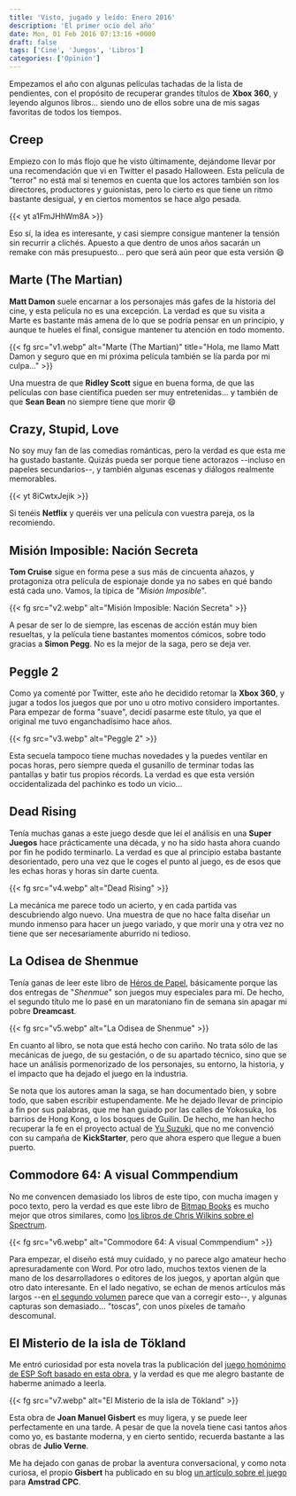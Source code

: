 ```yaml
---
title: 'Visto, jugado y leído: Enero 2016'
description: 'El primer ocio del año'
date: Mon, 01 Feb 2016 07:13:16 +0000
draft: false
tags: ['Cine', 'Juegos', 'Libros']
categories: ['Opinión']
---
```


Empezamos el año con algunas películas tachadas de la lista de pendientes, con el propósito de recuperar grandes títulos de **Xbox 360**, y leyendo algunos libros... siendo uno de ellos sobre una de mis sagas favoritas de todos los tiempos.

## Creep

Empiezo con lo más flojo que he visto últimamente, dejándome llevar por una recomendación que vi en Twitter el pasado Halloween. Esta película de "terror" no está mal si tenemos en cuenta que los actores también son los directores, productores y guionistas, pero lo cierto es que tiene un ritmo bastante desigual, y en ciertos momentos se hace algo pesada.

{{< yt a1FmJHhWm8A >}}

Eso sí, la idea es interesante, y casi siempre consigue mantener la tensión sin recurrir a clichés. Apuesto a que dentro de unos años sacarán un remake con más presupuesto... pero que será aún peor que esta versión :smile:

## Marte (The Martian)

**Matt Damon** suele encarnar a los personajes más gafes de la historia del cine, y esta película no es una excepción. La verdad es que su visita a Marte es bastante más amena de lo que se podría pensar en un principio, y aunque te hueles el final, consigue mantener tu atención en todo momento.

{{< fg src="v1.webp" alt="Marte (The Martian)" title="Hola, me llamo Matt Damon y seguro que en mi próxima película también se lía parda por mi culpa..." >}}

Una muestra de que **Ridley Scott** sigue en buena forma, de que las películas con base científica pueden ser muy entretenidas... y también de que **Sean Bean** no siempre tiene que morir :smile:

## Crazy, Stupid, Love

No soy muy fan de las comedias románticas, pero la verdad es que esta me ha gustado bastante. Quizás pueda ser porque tiene actorazos --incluso en papeles secundarios--, y también algunas escenas y diálogos realmente memorables.

{{< yt 8iCwtxJejik >}}

Si tenéis **Netflix** y queréis ver una película con vuestra pareja, os la recomiendo.

## Misión Imposible: Nación Secreta

**Tom Cruise** sigue en forma pese a sus más de cincuenta añazos, y protagoniza otra película de espionaje donde ya no sabes en qué bando está cada uno. Vamos, la típica de "_Misión Imposible_".

{{< fg src="v2.webp" alt="Misión Imposible: Nación Secreta" >}}

A pesar de ser lo de siempre, las escenas de acción están muy bien resueltas, y la película tiene bastantes momentos cómicos, sobre todo gracias a **Simon Pegg**. No es la mejor de la saga, pero se deja ver.

## Peggle 2

Como ya comenté por Twitter, este año he decidido retomar la **Xbox 360**, y jugar a todos los juegos que por uno u otro motivo considero importantes. Para empezar de forma "suave", decidí pasarme este título, ya que el original me tuvo enganchadísimo hace años.

{{< fg src="v3.webp" alt="Peggle 2" >}}

Esta secuela tampoco tiene muchas novedades y la puedes ventilar en pocas horas, pero siempre queda el gusanillo de terminar todas las pantallas y batir tus propios récords. La verdad es que esta versión occidentalizada del pachinko es todo un vicio...

## Dead Rising

Tenía muchas ganas a este juego desde que leí el análisis en una **Super Juegos** hace prácticamente una década, y no ha sido hasta ahora cuando por fin he podido terminarlo. La verdad es que al principio estaba bastante desorientado, pero una vez que le coges el punto al juego, es de esos que les echas horas y horas sin darte cuenta.

{{< fg src="v4.webp" alt="Dead Rising" >}}

La mecánica me parece todo un acierto, y en cada partida vas descubriendo algo nuevo. Una muestra de que no hace falta diseñar un mundo inmenso para hacer un juego variado, y que morir una y otra vez no tiene que ser necesariamente aburrido ni tedioso.

## La Odisea de Shenmue

Tenía ganas de leer este libro de [Héros de Papel](http://www.heroesdepapel.es/), básicamente porque las dos entregas de "_Shenmue_" son juegos muy especiales para mi. De hecho, el segundo título me lo pasé en un maratoniano fin de semana sin apagar mi pobre **Dreamcast**.

{{< fg src="v5.webp" alt="La Odisea de Shenmue" >}}

En cuanto al libro, se nota que está hecho con cariño. No trata sólo de las mecánicas de juego, de su gestación, o de su apartado técnico, sino que se hace un análisis pormenorizado de los personajes, su entorno, la historia, y el impacto que ha dejado el juego en la industria.

Se nota que los autores aman la saga, se han documentado bien, y sobre todo, que saben escribir estupendamente. Me he dejado llevar de principio a fin por sus palabras, que me han guiado por las calles de Yokosuka, los barrios de Hong Kong, o los bosques de Guilin. De hecho, me han hecho recuperar la fe en el proyecto actual de [Yu Suzuki](/yu-suzuki/), que no me convenció con su campaña de **KickStarter**, pero que ahora espero que llegue a buen puerto.

## Commodore 64: A visual Commpendium

No me convencen demasiado los libros de este tipo, con mucha imagen y poco texto, pero la verdad es que este libro de [Bitmap Books](http://www.bitmapbooks.co.uk/) es mucho mejor que otros similares, como [los libros de Chris Wilkins sobre el Spectrum](/visto-jugado-y-leido-julio-2015/).

{{< fg src="v6.webp" alt="Commodore 64: A visual Commpendium" >}}

Para empezar, el diseño está muy cuidado, y no parece algo amateur hecho apresuradamente con Word. Por otro lado, muchos textos vienen de la mano de los desarrolladores o editores de los juegos, y aportan algún que otro dato interesante. En el lado negativo, se echan de menos artículos más largos --en [el segundo volumen](https://www.kickstarter.com/projects/2146199819/commodore-64-a-visual-commpendium-second-edition) parece que van a corregir esto--, y algunas capturas son demasiado... "toscas", con unos píxeles de tamaño descomunal.

## El Misterio de la isla de Tökland

Me entró curiosidad por esta novela tras la publicación del [juego homónimo de ESP Soft basado en esta obra](http://espsoft.blogspot.com.es/2015/08/el-misterio-de-la-isla-de-tokland.html), y la verdad es que me alegro bastante de haberme animado a leerla.

{{< fg src="v7.webp" alt="El Misterio de la isla de Tökland" >}}

Esta obra de **Joan Manuel Gisbert** es muy ligera, y se puede leer perfectamente en una tarde. A pesar de que la novela tiene casi tantos años como yo, es bastante moderna, y en cierto sentido, recuerda bastante a las obras de **Julio Verne**.

Me ha dejado con ganas de probar la aventura conversacional, y como nota curiosa, el propio **Gisbert** ha publicado en su blog [un artículo sobre el juego](http://www.joanmanuelgisbert.com/2015/aventura-conversacional-basada-en-la-novela-el-misterio-de-la-isla-de-tokland/) para **Amstrad CPC**.
